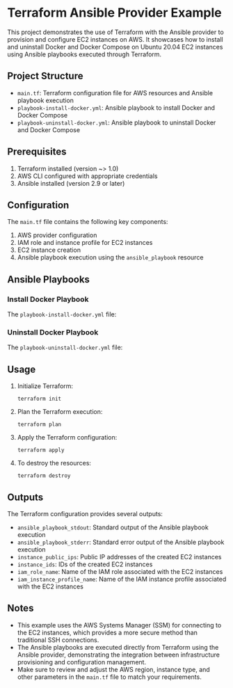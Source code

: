 # Terraform Ansible Provider Example

This project demonstrates the use of Terraform with the Ansible provider to provision and configure EC2 instances on AWS. It showcases how to install and uninstall Docker and Docker Compose on Ubuntu 20.04 EC2 instances using Ansible playbooks executed through Terraform.

## Project Structure

- `main.tf`: Terraform configuration file for AWS resources and Ansible playbook execution
- `playbook-install-docker.yml`: Ansible playbook to install Docker and Docker Compose
- `playbook-uninstall-docker.yml`: Ansible playbook to uninstall Docker and Docker Compose

## Prerequisites

1. Terraform installed (version ~> 1.0)
2. AWS CLI configured with appropriate credentials
3. Ansible installed (version 2.9 or later)

## Configuration

The `main.tf` file contains the following key components:

1. AWS provider configuration
2. IAM role and instance profile for EC2 instances
3. EC2 instance creation
4. Ansible playbook execution using the `ansible_playbook` resource

## Ansible Playbooks

### Install Docker Playbook

The `playbook-install-docker.yml` file:

### Uninstall Docker Playbook

The `playbook-uninstall-docker.yml` file:

## Usage

1. Initialize Terraform:

   ```
   terraform init
   ```

2. Plan the Terraform execution:

   ```
   terraform plan
   ```

3. Apply the Terraform configuration:

   ```
   terraform apply
   ```

4. To destroy the resources:
   ```
   terraform destroy
   ```

## Outputs

The Terraform configuration provides several outputs:

- `ansible_playbook_stdout`: Standard output of the Ansible playbook execution
- `ansible_playbook_stderr`: Standard error output of the Ansible playbook execution
- `instance_public_ips`: Public IP addresses of the created EC2 instances
- `instance_ids`: IDs of the created EC2 instances
- `iam_role_name`: Name of the IAM role associated with the EC2 instances
- `iam_instance_profile_name`: Name of the IAM instance profile associated with the EC2 instances

## Notes

- This example uses the AWS Systems Manager (SSM) for connecting to the EC2 instances, which provides a more secure method than traditional SSH connections.
- The Ansible playbooks are executed directly from Terraform using the Ansible provider, demonstrating the integration between infrastructure provisioning and configuration management.
- Make sure to review and adjust the AWS region, instance type, and other parameters in the `main.tf` file to match your requirements.
